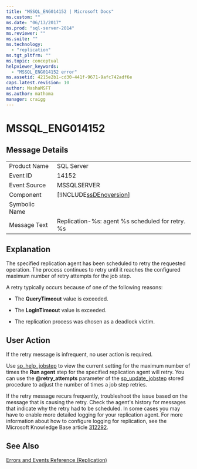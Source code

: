 ```yaml
---
title: "MSSQL_ENG014152 | Microsoft Docs"
ms.custom: ""
ms.date: "06/13/2017"
ms.prod: "sql-server-2014"
ms.reviewer: ""
ms.suite: ""
ms.technology: 
  - "replication"
ms.tgt_pltfrm: ""
ms.topic: conceptual
helpviewer_keywords: 
  - "MSSQL_ENG014152 error"
ms.assetid: 4215e2b1-cd30-441f-9671-9afc742adf6e
caps.latest.revision: 10
author: MashaMSFT
ms.author: mathoma
manager: craigg
---
```

# MSSQL_ENG014152
    
## Message Details  
  
|||  
|-|-|  
|Product Name|SQL Server|  
|Event ID|14152|  
|Event Source|MSSQLSERVER|  
|Component|[!INCLUDE[ssDEnoversion](../../includes/ssdenoversion-md.md)]|  
|Symbolic Name||  
|Message Text|Replication-%s: agent %s scheduled for retry. %s|  
  
## Explanation  
 The specified replication agent has been scheduled to retry the requested operation. The process continues to retry until it reaches the configured maximum number of retry attempts for the job step.  
  
 A retry typically occurs because of one of the following reasons:  
  
-   The **QueryTimeout** value is exceeded.  
  
-   The **LoginTimeout** value is exceeded.  
  
-   The replication process was chosen as a deadlock victim.  
  
## User Action  
 If the retry message is infrequent, no user action is required.  
  
 Use [sp_help_jobstep](/sql/relational-databases/system-stored-procedures/sp-help-jobstep-transact-sql) to view the current setting for the maximum number of times the **Run agent** step for the specified replication agent will retry. You can use the **@retry_attempts** parameter of the [sp_update_jobstep](/sql/relational-databases/system-stored-procedures/sp-update-jobstep-transact-sql) stored procedure to adjust the number of times a job step retries.  
  
 If the retry message recurs frequently, troubleshoot the issue based on the message that is causing the retry. Check the agent's history for messages that indicate why the retry had to be scheduled. In some cases you may have to enable more detailed logging for your replication agent. For more information about how to configure logging for replication, see the Microsoft Knowledge Base article [312292](http://support.microsoft.com/kb/312292).  
  
## See Also  
 [Errors and Events Reference &#40;Replication&#41;](errors-and-events-reference-replication.md)  
  
  
